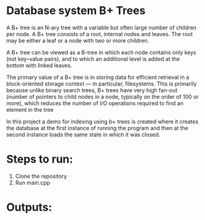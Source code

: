 # Database system B+ Trees

A B+ tree is an N-ary tree with a variable but often large number of children per node. A B+ tree consists of a root, internal nodes and leaves. The root may be either a leaf or a node with two or more children.

A B+ tree can be viewed as a B-tree in which each node contains only keys (not key–value pairs), and to which an additional level is added at the bottom with linked leaves.

The primary value of a B+ tree is in storing data for efficient retrieval in a block-oriented storage context — in particular, filesystems. This is primarily because unlike binary search trees, B+ trees have very high fan-out (number of pointers to child nodes in a node, typically on the order of 100 or more), which reduces the number of I/O operations required to find an element in the tree

In this project a demo for indexing using b+ trees is created where it creates the database at the first instance of running the program and then at the second instance loads the same state in which it was closed.

# Steps to run: 

1. Clone the repository
2. Run main.cpp

# Outputs: 


